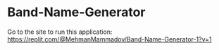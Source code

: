 # Band-Name-Generator
Go to the site to run this application:
https://replit.com/@MehmanMammadov/Band-Name-Generator-1?v=1
